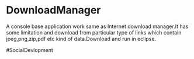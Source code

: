 # DownloadManager
A console base application work same as Internet download manager.It has some limitation and download from particular type of links which contain jpeg,png,zip,pdf etc kind of data.Download and run in eclipse.

#SocialDevlopment

